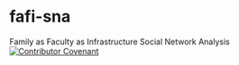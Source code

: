 # fafi-sna
Family as Faculty as Infrastructure Social Network Analysis
[![Contributor Covenant](https://img.shields.io/badge/Contributor%20Covenant-2.1-4baaaa.svg)](code_of_conduct.md)
